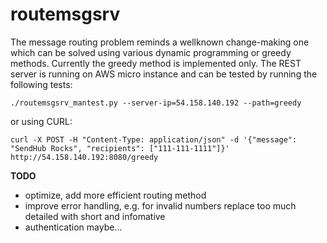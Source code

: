 # routemsgsrv

The message routing problem reminds a wellknown change-making one which can be solved using various dynamic programming or greedy methods.
Currently the greedy method is implemented only.
The REST server is running on AWS micro instance and can be tested by running the following tests:

```
./routemsgsrv_mantest.py --server-ip=54.158.140.192 --path=greedy
```

or using CURL: 
```
curl -X POST -H "Content-Type: application/json" -d '{"message": "SendHub Rocks", "recipients": ["111-111-1111"]}' http://54.158.140.192:8080/greedy
```


**TODO**
* optimize, add more efficient routing method
* improve error handling, e.g. for invalid numbers replace too much detailed with short and infomative 
* authentication maybe...
